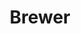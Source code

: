 ---
layout: pid
title: Brewer
owner: omega
license: LGPL-3.0
site: http://www.omegabrewing.com
source: http://github.com/markwbrown/rasardbru/
---